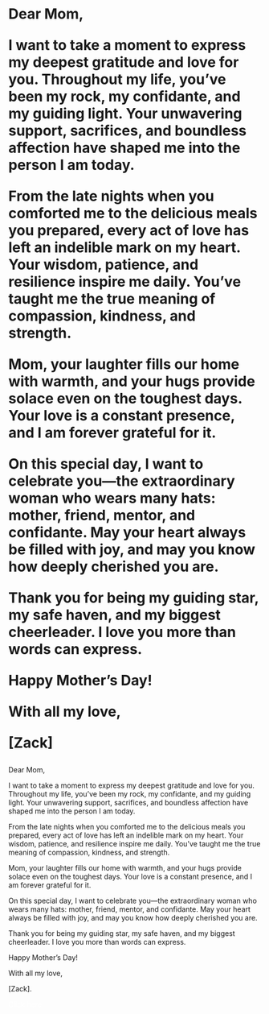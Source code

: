 <html>
  <head>
    <style>
      body {
        background-color: magma;
      }
      a {
        color: white;
        text-decoration: none;
      }
    </style>
  </head>
  <body>
    <h1>Dear Mom,

I want to take a moment to express my deepest gratitude and love for you. Throughout my life, you’ve been my rock, my confidante, and my guiding light. Your unwavering support, sacrifices, and boundless affection have shaped me into the person I am today.

From the late nights when you comforted me to the delicious meals you prepared, every act of love has left an indelible mark on my heart. Your wisdom, patience, and resilience inspire me daily. You’ve taught me the true meaning of compassion, kindness, and strength.

Mom, your laughter fills our home with warmth, and your hugs provide solace even on the toughest days. Your love is a constant presence, and I am forever grateful for it.

On this special day, I want to celebrate you—the extraordinary woman who wears many hats: mother, friend, mentor, and confidante. May your heart always be filled with joy, and may you know how deeply cherished you are.

Thank you for being my guiding star, my safe haven, and my biggest cheerleader. I love you more than words can express.

Happy Mother’s Day!

With all my love,

[Zack]</h1>
    <p id="hello">Dear Mom,

I want to take a moment to express my deepest gratitude and love for you. Throughout my life, you’ve been my rock, my confidante, and my guiding light. Your unwavering support, sacrifices, and boundless affection have shaped me into the person I am today.

From the late nights when you comforted me to the delicious meals you prepared, every act of love has left an indelible mark on my heart. Your wisdom, patience, and resilience inspire me daily. You’ve taught me the true meaning of compassion, kindness, and strength.

Mom, your laughter fills our home with warmth, and your hugs provide solace even on the toughest days. Your love is a constant presence, and I am forever grateful for it.

On this special day, I want to celebrate you—the extraordinary woman who wears many hats: mother, friend, mentor, and confidante. May your heart always be filled with joy, and may you know how deeply cherished you are.

Thank you for being my guiding star, my safe haven, and my biggest cheerleader. I love you more than words can express.

Happy Mother’s Day!

With all my love,

[Zack].</p>
    <a href="https://www.example.com">Click here</a>
    <script>
      document.getElementById("my-text").innerText = "Dear Mom,

I want to take a moment to express my deepest gratitude and love for you. Throughout my life, you’ve been my rock, my confidante, and my guiding light. Your unwavering support, sacrifices, and boundless affection have shaped me into the person I am today.

From the late nights when you comforted me to the delicious meals you prepared, every act of love has left an indelible mark on my heart. Your wisdom, patience, and resilience inspire me daily. You’ve taught me the true meaning of compassion, kindness, and strength.

Mom, your laughter fills our home with warmth, and your hugs provide solace even on the toughest days. Your love is a constant presence, and I am forever grateful for it.

On this special day, I want to celebrate you—the extraordinary woman who wears many hats: mother, friend, mentor, and confidante. May your heart always be filled with joy, and may you know how deeply cherished you are.

Thank you for being my guiding star, my safe haven, and my biggest cheerleader. I love you more than words can express.

Happy Mother’s Day!

With all my love,

[Zack]!";
    </script>
  </body>
</html>
